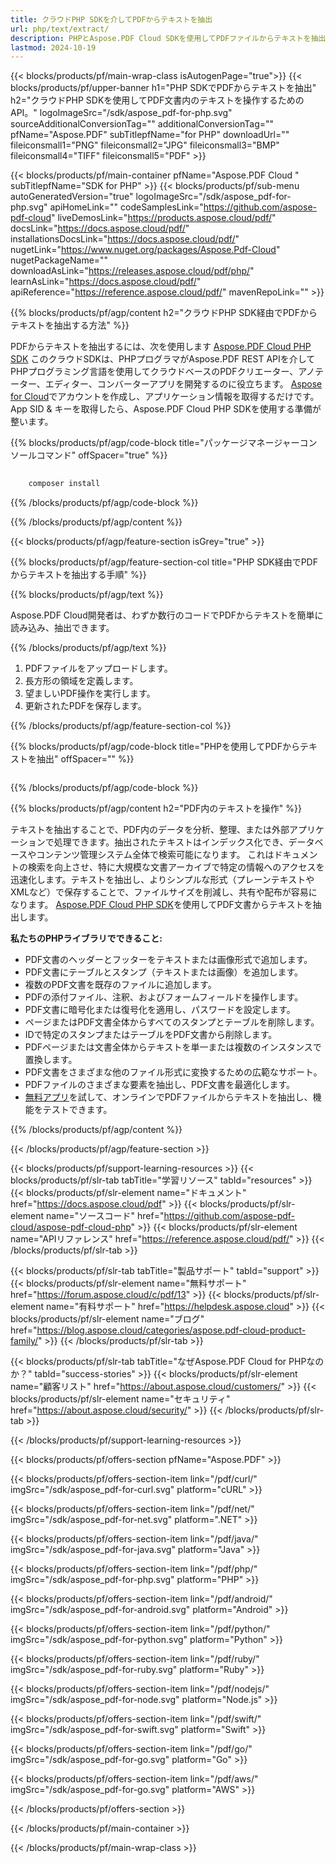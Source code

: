 ```yaml
---
title: クラウドPHP SDKを介してPDFからテキストを抽出
url: php/text/extract/
description: PHPとAspose.PDF Cloud SDKを使用してPDFファイルからテキストを抽出します。ドキュメントコンテンツを分析または再利用します。
lastmod: 2024-10-19
---
```


{{< blocks/products/pf/main-wrap-class isAutogenPage="true">}}
{{< blocks/products/pf/upper-banner h1="PHP SDKでPDFからテキストを抽出" h2="クラウドPHP SDKを使用してPDF文書内のテキストを操作するためのAPI。" logoImageSrc="/sdk/aspose_pdf-for-php.svg" sourceAdditionalConversionTag="" additionalConversionTag="" pfName="Aspose.PDF" subTitlepfName="for PHP" downloadUrl="" fileiconsmall1="PNG" fileiconsmall2="JPG" fileiconsmall3="BMP" fileiconsmall4="TIFF" fileiconsmall5="PDF" >}}

{{< blocks/products/pf/main-container pfName="Aspose.PDF Cloud " subTitlepfName="SDK for PHP" >}}
{{< blocks/products/pf/sub-menu autoGeneratedVersion="true" logoImageSrc="/sdk/aspose_pdf-for-php.svg" apiHomeLink="" codeSamplesLink="https://github.com/aspose-pdf-cloud" liveDemosLink="https://products.aspose.cloud/pdf/" docsLink="https://docs.aspose.cloud/pdf/" installationsDocsLink="https://docs.aspose.cloud/pdf/" nugetLink="https://www.nuget.org/packages/Aspose.Pdf-Cloud" nugetPackageName="" downloadAsLink="https://releases.aspose.cloud/pdf/php/" learnAsLink="https://docs.aspose.cloud/pdf/" apiReference="https://reference.aspose.cloud/pdf/" mavenRepoLink="" >}}

{{% blocks/products/pf/agp/content h2="クラウドPHP SDK経由でPDFからテキストを抽出する方法" %}}

PDFからテキストを抽出するには、次を使用します
[Aspose.PDF Cloud PHP SDK](https://products.aspose.cloud/pdf/php/)
このクラウドSDKは、PHPプログラマがAspose.PDF REST APIを介してPHPプログラミング言語を使用してクラウドベースのPDFクリエーター、アノテーター、エディター、コンバーターアプリを開発するのに役立ちます。 [Aspose for Cloud](https://dashboard.aspose.cloud/#/apps)でアカウントを作成し、アプリケーション情報を取得するだけです。App SID & キーを取得したら、Aspose.PDF Cloud PHP SDKを使用する準備が整います。

{{% blocks/products/pf/agp/code-block title="パッケージマネージャーコンソールコマンド" offSpacer="true" %}}

```bash
     
    composer install

```

{{% /blocks/products/pf/agp/code-block %}}

{{% /blocks/products/pf/agp/content %}}

{{< blocks/products/pf/agp/feature-section isGrey="true" >}}

{{% blocks/products/pf/agp/feature-section-col title="PHP SDK経由でPDFからテキストを抽出する手順" %}}

{{% blocks/products/pf/agp/text %}}

Aspose.PDF Cloud開発者は、わずか数行のコードでPDFからテキストを簡単に読み込み、抽出できます。

{{% /blocks/products/pf/agp/text %}}

1. PDFファイルをアップロードします。
1. 長方形の領域を定義します。
1. 望ましいPDF操作を実行します。
1. 更新されたPDFを保存します。

{{% /blocks/products/pf/agp/feature-section-col %}}


{{% blocks/products/pf/agp/code-block title="PHPを使用してPDFからテキストを抽出" offSpacer="" %}}

```php


```

{{% /blocks/products/pf/agp/code-block %}}

{{% blocks/products/pf/agp/content h2="PDF内のテキストを操作" %}}

テキストを抽出することで、PDF内のデータを分析、整理、または外部アプリケーションで処理できます。抽出されたテキストはインデックス化でき、データベースやコンテンツ管理システム全体で検索可能になります。
これはドキュメントの検索を向上させ、特に大規模な文書アーカイブで特定の情報へのアクセスを迅速化します。テキストを抽出し、よりシンプルな形式（プレーンテキストやXMLなど）で保存することで、ファイルサイズを削減し、共有や配布が容易になります。
[Aspose.PDF Cloud PHP SDK](https://products.aspose.cloud/pdf/php/)を使用してPDF文書からテキストを抽出します。

**私たちのPHPライブラリでできること:**

+ PDF文書のヘッダーとフッターをテキストまたは画像形式で追加します。
+ PDF文書にテーブルとスタンプ（テキストまたは画像）を追加します。
+ 複数のPDF文書を既存のファイルに追加します。
+ PDFの添付ファイル、注釈、およびフォームフィールドを操作します。
+ PDF文書に暗号化または復号化を適用し、パスワードを設定します。
+ ページまたはPDF文書全体からすべてのスタンプとテーブルを削除します。
+ IDで特定のスタンプまたはテーブルをPDF文書から削除します。
+ PDFページまたは文書全体からテキストを単一または複数のインスタンスで置換します。
+ PDF文書をさまざまな他のファイル形式に変換するための広範なサポート。
+ PDFファイルのさまざまな要素を抽出し、PDF文書を最適化します。
+ [無料アプリ](https://products.aspose.app/pdf/parser)を試して、オンラインでPDFファイルからテキストを抽出し、機能をテストできます。

{{% /blocks/products/pf/agp/content %}}

{{< /blocks/products/pf/agp/feature-section >}}

{{< blocks/products/pf/support-learning-resources >}}
{{< blocks/products/pf/slr-tab tabTitle="学習リソース" tabId="resources" >}}
{{< blocks/products/pf/slr-element name="ドキュメント" href="https://docs.aspose.cloud/pdf" >}}
{{< blocks/products/pf/slr-element name="ソースコード" href="https://github.com/aspose-pdf-cloud/aspose-pdf-cloud-php" >}}
{{< blocks/products/pf/slr-element name="APIリファレンス" href="https://reference.aspose.cloud/pdf/" >}}
{{< /blocks/products/pf/slr-tab >}}

{{< blocks/products/pf/slr-tab tabTitle="製品サポート" tabId="support" >}}
{{< blocks/products/pf/slr-element name="無料サポート" href="https://forum.aspose.cloud/c/pdf/13" >}}
{{< blocks/products/pf/slr-element name="有料サポート" href="https://helpdesk.aspose.cloud" >}}
{{< blocks/products/pf/slr-element name="ブログ" href="https://blog.aspose.cloud/categories/aspose.pdf-cloud-product-family/" >}}
{{< /blocks/products/pf/slr-tab >}}

{{< blocks/products/pf/slr-tab tabTitle="なぜAspose.PDF Cloud for PHPなのか？" tabId="success-stories" >}}
{{< blocks/products/pf/slr-element name="顧客リスト" href="https://about.aspose.cloud/customers/" >}}
{{< blocks/products/pf/slr-element name="セキュリティ" href="https://about.aspose.cloud/security/" >}}
{{< /blocks/products/pf/slr-tab >}}

{{< /blocks/products/pf/support-learning-resources >}}

{{< blocks/products/pf/offers-section pfName="Aspose.PDF" >}}

{{< blocks/products/pf/offers-section-item link="/pdf/curl/" imgSrc="/sdk/aspose_pdf-for-curl.svg" platform="cURL" >}}

{{< blocks/products/pf/offers-section-item link="/pdf/net/" imgSrc="/sdk/aspose_pdf-for-net.svg" platform=".NET" >}}

{{< blocks/products/pf/offers-section-item link="/pdf/java/" imgSrc="/sdk/aspose_pdf-for-java.svg" platform="Java" >}}

{{< blocks/products/pf/offers-section-item link="/pdf/php/" imgSrc="/sdk/aspose_pdf-for-php.svg" platform="PHP" >}}

{{< blocks/products/pf/offers-section-item link="/pdf/android/" imgSrc="/sdk/aspose_pdf-for-android.svg" platform="Android" >}}

{{< blocks/products/pf/offers-section-item link="/pdf/python/" imgSrc="/sdk/aspose_pdf-for-python.svg" platform="Python" >}}

{{< blocks/products/pf/offers-section-item link="/pdf/ruby/" imgSrc="/sdk/aspose_pdf-for-ruby.svg" platform="Ruby" >}}

{{< blocks/products/pf/offers-section-item link="/pdf/nodejs/" imgSrc="/sdk/aspose_pdf-for-node.svg" platform="Node.js" >}}

{{< blocks/products/pf/offers-section-item link="/pdf/swift/" imgSrc="/sdk/aspose_pdf-for-swift.svg" platform="Swift" >}}

{{< blocks/products/pf/offers-section-item link="/pdf/go/" imgSrc="/sdk/aspose_pdf-for-go.svg" platform="Go" >}}

{{< blocks/products/pf/offers-section-item link="/pdf/aws/" imgSrc="/sdk/aspose_pdf-for-go.svg" platform="AWS" >}}

{{< /blocks/products/pf/offers-section >}}

<!-- aboutfile Ends -->

{{< /blocks/products/pf/main-container >}}

{{< /blocks/products/pf/main-wrap-class >}}
